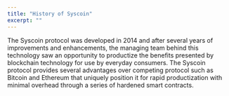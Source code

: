 ```yaml
---
title: "History of Syscoin"
excerpt: ""
---
```

The Syscoin protocol was developed in 2014 and after several years of improvements and enhancements, the managing team behind this technology saw an opportunity to productize the benefits presented by blockchain technology for use by everyday consumers. The Syscoin protocol provides several advantages over competing protocol such as Bitcoin and Ethereum that uniquely position it for rapid productization with minimal overhead through a series of hardened smart contracts.
